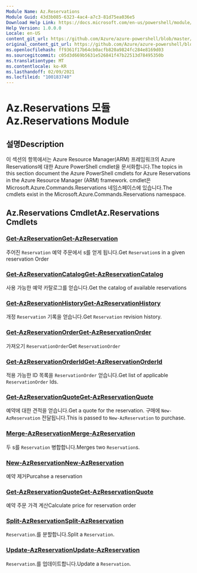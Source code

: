 ```yaml
---
Module Name: Az.Reservations
Module Guid: 43d3b085-6323-4ac4-a7c3-81d75ea036e5
Download Help Link: https://docs.microsoft.com/en-us/powershell/module/az.reservations
Help Version: 1.0.0.0
Locale: en-US
content_git_url: https://github.com/Azure/azure-powershell/blob/master/src/Reservations/Reservations/help/Az.Reservations.md
original_content_git_url: https://github.com/Azure/azure-powershell/blob/master/src/Reservations/Reservations/help/Az.Reservations.md
ms.openlocfilehash: ff9361f17b64cb0acfb820a9824fc284e8169d03
ms.sourcegitcommit: c05d3d669b5631e526841f47b22513d78495350b
ms.translationtype: MT
ms.contentlocale: ko-KR
ms.lasthandoff: 02/09/2021
ms.locfileid: "100183740"
---
```

# <span data-ttu-id="381c7-101">Az.Reservations 모듈</span><span class="sxs-lookup"><span data-stu-id="381c7-101">Az.Reservations Module</span></span>
## <span data-ttu-id="381c7-102">설명</span><span class="sxs-lookup"><span data-stu-id="381c7-102">Description</span></span>
<span data-ttu-id="381c7-103">이 섹션의 항목에서는 Azure Resource Manager(ARM) 프레임워크의 Azure Reservations에 대한 Azure PowerShell cmdlet을 문서화합니다.</span><span class="sxs-lookup"><span data-stu-id="381c7-103">The topics in this section document the Azure PowerShell cmdlets for Azure Reservations in the Azure Resource Manager (ARM) framework.</span></span> <span data-ttu-id="381c7-104">cmdlet은 Microsoft.Azure.Commands.Reservations 네임스페이스에 있습니다.</span><span class="sxs-lookup"><span data-stu-id="381c7-104">The cmdlets exist in the Microsoft.Azure.Commands.Reservations namespace.</span></span>

## <span data-ttu-id="381c7-105">Az.Reservations Cmdlet</span><span class="sxs-lookup"><span data-stu-id="381c7-105">Az.Reservations Cmdlets</span></span>
### [<span data-ttu-id="381c7-106">Get-AzReservation</span><span class="sxs-lookup"><span data-stu-id="381c7-106">Get-AzReservation</span></span>](Get-AzReservation.md)
<span data-ttu-id="381c7-107">주어진 `Reservation` 예약 주문에서 s를 얻게 됩니다.</span><span class="sxs-lookup"><span data-stu-id="381c7-107">Get `Reservation`s in a given reservation Order</span></span>

### [<span data-ttu-id="381c7-108">Get-AzReservationCatalog</span><span class="sxs-lookup"><span data-stu-id="381c7-108">Get-AzReservationCatalog</span></span>](Get-AzReservationCatalog.md)
<span data-ttu-id="381c7-109">사용 가능한 예약 카탈로그를 얻습니다.</span><span class="sxs-lookup"><span data-stu-id="381c7-109">Get the catalog of available reservations</span></span>

### [<span data-ttu-id="381c7-110">Get-AzReservationHistory</span><span class="sxs-lookup"><span data-stu-id="381c7-110">Get-AzReservationHistory</span></span>](Get-AzReservationHistory.md)
<span data-ttu-id="381c7-111">개정 `Reservation` 기록을 얻습니다.</span><span class="sxs-lookup"><span data-stu-id="381c7-111">Get `Reservation` revision history.</span></span>

### [<span data-ttu-id="381c7-112">Get-AzReservationOrder</span><span class="sxs-lookup"><span data-stu-id="381c7-112">Get-AzReservationOrder</span></span>](Get-AzReservationOrder.md)
<span data-ttu-id="381c7-113">가져오기 `ReservationOrder`</span><span class="sxs-lookup"><span data-stu-id="381c7-113">Get `ReservationOrder`</span></span>

### [<span data-ttu-id="381c7-114">Get-AzReservationOrderId</span><span class="sxs-lookup"><span data-stu-id="381c7-114">Get-AzReservationOrderId</span></span>](Get-AzReservationOrderId.md)
<span data-ttu-id="381c7-115">적용 가능한 ID 목록을 `ReservationOrder` 얻습니다.</span><span class="sxs-lookup"><span data-stu-id="381c7-115">Get list of applicable `ReservationOrder` Ids.</span></span>

### [<span data-ttu-id="381c7-116">Get-AzReservationQuote</span><span class="sxs-lookup"><span data-stu-id="381c7-116">Get-AzReservationQuote</span></span>](Get-AzReservationQuote.md)
<span data-ttu-id="381c7-117">예약에 대한 견적을 얻습니다.</span><span class="sxs-lookup"><span data-stu-id="381c7-117">Get a quote for the reservation.</span></span> <span data-ttu-id="381c7-118">구매에 `New-AzReservation` 전달됩니다.</span><span class="sxs-lookup"><span data-stu-id="381c7-118">This is passed to `New-AzReservation` to purchase.</span></span>

### [<span data-ttu-id="381c7-119">Merge-AzReservation</span><span class="sxs-lookup"><span data-stu-id="381c7-119">Merge-AzReservation</span></span>](Merge-AzReservation.md)
<span data-ttu-id="381c7-120">두 s를 `Reservation` 병합합니다.</span><span class="sxs-lookup"><span data-stu-id="381c7-120">Merges two `Reservation`s.</span></span>

### [<span data-ttu-id="381c7-121">New-AzReservation</span><span class="sxs-lookup"><span data-stu-id="381c7-121">New-AzReservation</span></span>](New-AzReservation.md)
<span data-ttu-id="381c7-122">예약 제거</span><span class="sxs-lookup"><span data-stu-id="381c7-122">Purcahse a reservation</span></span>

### [<span data-ttu-id="381c7-123">Get-AzReservationQuote</span><span class="sxs-lookup"><span data-stu-id="381c7-123">Get-AzReservationQuote</span></span>](Get-AzReservationQuote.md)
<span data-ttu-id="381c7-124">예약 주문 가격 계산</span><span class="sxs-lookup"><span data-stu-id="381c7-124">Calculate price for reservation order</span></span>

### [<span data-ttu-id="381c7-125">Split-AzReservation</span><span class="sxs-lookup"><span data-stu-id="381c7-125">Split-AzReservation</span></span>](Split-AzReservation.md)
<span data-ttu-id="381c7-126">`Reservation`.를 분할합니다.</span><span class="sxs-lookup"><span data-stu-id="381c7-126">Split a `Reservation`.</span></span>

### [<span data-ttu-id="381c7-127">Update-AzReservation</span><span class="sxs-lookup"><span data-stu-id="381c7-127">Update-AzReservation</span></span>](Update-AzReservation.md)
<span data-ttu-id="381c7-128">`Reservation`.를 업데이트합니다.</span><span class="sxs-lookup"><span data-stu-id="381c7-128">Update a `Reservation`.</span></span>

